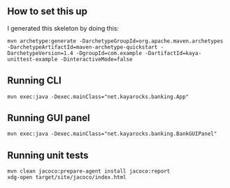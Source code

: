 ## How to set this up

I generated this skeleton by doing this:

    mvn archetype:generate -DarchetypeGroupId=org.apache.maven.archetypes -DarchetypeArtifactId=maven-archetype-quickstart -DarchetypeVersion=1.4 -DgroupId=com.example -DartifactId=kaya-unittest-example -DinteractiveMode=false

## Running CLI

    mvn exec:java -Dexec.mainClass="net.kayarocks.banking.App"

## Running GUI panel

    mvn exec:java -Dexec.mainClass="net.kayarocks.banking.BankGUIPanel"

## Running unit tests

    mvn clean jacoco:prepare-agent install jacoco:report
    xdg-open target/site/jacoco/index.html
